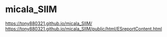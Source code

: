 # micala_SIIM
https://tony880321.github.io/micala_SIIM/
https://tony880321.github.io/micala_SIIM/public/html/ESreportContent.html
